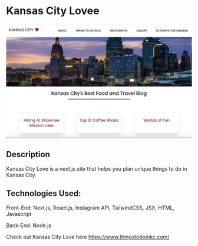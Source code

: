# Kansas City Lovee

![Image of Kansas City Love](https://github.com/JenniferLang1921/ilovekansascity/blob/master/public/assets/Kansas_City-Events.png)

## Description

Kansas City Love is a next.js site that helps you plan unique things to do in Kansas City.

## Technologies Used:

Front-End: Next.js, React.js, Instagram API, TailwindCSS, JSX, HTML, Javascript

Back-End: Node.js  

Check out Kansas City Love here https://www.thingstodoinkc.com/
